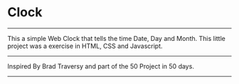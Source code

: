 # Clock

---

This a simple Web Clock that tells the time Date, Day and Month.
This little project was a exercise in HTML, CSS and Javascript.

---

Inspired By Brad Traversy and part of the 50 Project in 50 days.

---
